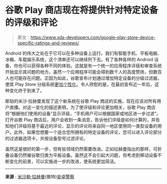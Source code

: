 # 谷歌 Play 商店现在将提供针对特定设备的评级和评论

> 原文：<https://www.xda-developers.com/google-play-store-device-specific-ratings-and-reviews/>

Android 的伟大之处在于它可以在多种设备上运行。我们有智能手机、平板电脑、冰箱、车载娱乐系统，这个清单还可以继续列下去。有了各种各样的 Android 设备，你也可以获得各种不同的体验。这就是有一个统一的应用程序评级和审查系统开始显示其问题的地方。虽然一个应用程序可能会得到数千人的高度赞扬，但数百人也可能存在问题。正因为如此，谷歌宣布计划通过增加特定设备的分级过滤器，使其 Play Store 分级系统[更加个性化](https://www.xda-developers.com/google-play-store-ratings-more-useful/)。令人欣慰的是，在最初宣布近一年后，这种变化终于到来了。

斯珀的米沙·拉赫曼发现了这个新系统在谷歌 Play 商店的实施，现在应该对所有用户直播。对这一变化的描述表明，为了使评级和评论更加相关，谷歌 Play 商店将“根据他们使用的设备”显示评级，“手机用户可以根据国家或地区进一步过滤”。打开谷歌 Play 商店后，用户会收到一条消息，告诉他们评级是如何计算的，并告知他们评级将基于最近的评论，显示的评论将来自同一地区使用同一类型设备的用户。此外，如果您想要一个适合您所拥有的特定设备的评论，您可以进入评论部分的过滤器选项卡，并按设备型号过滤评论。

虽然这是很好的第一步，但有些领域仍然需要改进。正如拉赫曼指出的那样，可折叠设备仍然被谷歌归类为平板设备。虽然这不会引起大问题，但考虑到移动设备不断变化的前景，可以实施进一步的改进，使系统更加简洁。

* * *

**来源** : [米沙勒·拉赫曼](https://twitter.com/MishaalRahman/status/1569906651574018049)(推特)[安卓警察](https://www.androidpolice.com/play-store-ratings-relevant-devices/)